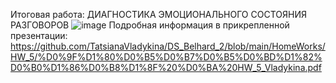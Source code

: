 Итоговая работа: ДИАГНОСТИКА ЭМОЦИОНАЛЬНОГО СОСТОЯНИЯ РАЗГОВОРОВ
![image](https://github.com/user-attachments/assets/9f716dbe-2084-4776-97ce-21ac4245f907)
Подробная информация в прикрепленной презентации: https://github.com/TatsianaVladykina/DS_Belhard_2/blob/main/HomeWorks/HW_5/%D0%9F%D1%80%D0%B5%D0%B7%D0%B5%D0%BD%D1%82%D0%B0%D1%86%D0%B8%D1%8F%20%D0%BA%20HW_5_Vladykina.pdf

